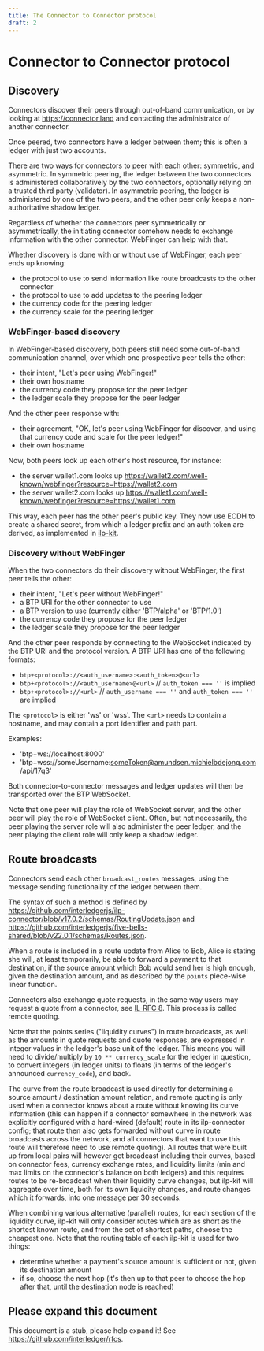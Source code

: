 ```yaml
---
title: The Connector to Connector protocol
draft: 2
---
```

# Connector to Connector protocol

## Discovery

Connectors discover their peers through out-of-band communication, or by looking at https://connector.land and contacting the administrator of another connector.

Once peered, two connectors have a ledger between them; this is often a ledger with just two accounts.

There are two ways for connectors to peer with each other: symmetric, and asymmetric. In symmetric peering, the ledger between the two connectors is administered
collaboratively by the two connectors, optionally relying on a trusted third party (validator). In asymmetric peering, the ledger is administered by one of the two
peers, and the other peer only keeps a non-authoritative shadow ledger.

Regardless of whether the connectors peer symmetrically or asymmetrically, the initiating connector somehow needs to exchange information with the other connector.
WebFinger can help with that.

Whether discovery is done with or without use of WebFinger, each peer ends up knowing:

* the protocol to use to send information like route broadcasts to the other connector
* the protocol to use to add updates to the peering ledger
* the currency code for the peering ledger
* the currency scale for the peering ledger

### WebFinger-based discovery
In WebFinger-based discovery, both peers still need some out-of-band communication channel, over which one
prospective peer tells the other:
* their intent, "Let's peer using WebFinger!"
* their own hostname
* the currency code they propose for the peer ledger
* the ledger scale they propose for the peer ledger

And the other peer response with:
* their agreement, "OK, let's peer using WebFinger for discover, and using that currency code and scale for the peer ledger!"
* their own hostname

Now, both peers look up each other's host resource, for instance:

* the server wallet1.com looks up https://wallet2.com/.well-known/webfinger?resource=https://wallet2.com
* the server wallet2.com looks up https://wallet1.com/.well-known/webfinger?resource=https://wallet1.com

This way, each peer has the other peer's public key. They now use ECDH to create a shared secret, from which a ledger prefix and an auth token are derived,
as implemented in [ilp-kit](https://github.com/interledgerjs/ilp-kit).

### Discovery without WebFinger
When the two connectors do their discovery without WebFinger, the first peer tells the other:
* their intent, "Let's peer without WebFinger!"
* a BTP URI for the other connector to use
* a BTP version to use (currently either 'BTP/alpha' or 'BTP/1.0')
* the currency code they propose for the peer ledger
* the ledger scale they propose for the peer ledger

And the other peer responds by connecting to the WebSocket indicated by the BTP URI and the protocol version. A BTP URI has one of the following formats:
* `btp+<protocol>://<auth_username>:<auth_token>@<url>`
* `btp+<protocol>://<auth_username>@<url>` // `auth_token === ''` is implied
* `btp+<protocol>://<url>` // `auth_username === ''` and `auth_token === ''` are implied

The `<protocol>` is either 'ws' or 'wss'. The `<url>` needs to contain a hostname, and may contain a port identifier and path part.

Examples:
* 'btp+ws://localhost:8000'
* 'btp+wss://someUsername:someToken@amundsen.michielbdejong.com/api/17q3'

Both connector-to-connector messages and ledger updates will then be transported over the BTP WebSocket.

Note that one peer will play the role of WebSocket server, and the other peer will play the role of WebSocket client. Often, but not necessarily, the peer
playing the server role will also administer the peer ledger, and the peer playing the client role will only keep a shadow ledger.

## Route broadcasts

Connectors send each other `broadcast_routes` messages, using the message sending functionality of the ledger between them.

The syntax of such a method is defined by https://github.com/interledgerjs/ilp-connector/blob/v17.0.2/schemas/RoutingUpdate.json and
 https://github.com/interledgerjs/five-bells-shared/blob/v22.0.1/schemas/Routes.json.

When a route is included in a route update from Alice to Bob, Alice is stating she will, at least temporarily, be able to forward a payment to that destination, if the
source amount which Bob would send her is high enough, given the destination amount, and as described by the `points` piece-wise linear function.

Connectors also exchange quote requests,
in the same way users may request a quote from a connector, see [IL-RFC 8](../0008-interledger-quoting-protocol/0008-interledger-quoting-protocol.md).
This process is called remote quoting.

Note that the points series ("liquidity curves") in route broadcasts, as well as the
amounts in quote requests and quote responses, are expressed in integer values in the ledger's base unit of the ledger. This means you will need to divide/multiply
by `10 ** currency_scale` for the ledger in question, to convert integers (in ledger units) to floats (in terms of the ledger's announced `currency_code`), and back.

The curve from the route broadcast is used directly for determining a source amount / destination amount relation, and remote quoting is only used when
a connector knows about a route without knowing its curve information (this can happen if a connector somewhere in the network was explicitly configured with a hard-wired
(default) route in its ilp-connector config; that route then also gets forwarded without curve in route broadcasts across the network, and all connectors that want to use this
route will therefore need to use remote quoting).
All routes that were built up from local pairs will however get broadcast including their curves, based on connector fees, currency exchange rates, and liquidity limits (min and
max limits on the connector's balance on both ledgers) and this requires routes to be re-broadcast when their liquidity curve changes, but ilp-kit will aggregate over time, both
for its own liquidity changes, and route changes which it forwards, into one message per 30 seconds.

When combining various alternative (parallel) routes, for each section of the liquidity curve, ilp-kit will only consider routes which are as short as the shortest known route,
and from the set of shortest paths, choose the cheapest one. Note that the routing table of each ilp-kit is used for two things:

* determine whether a payment's source amount is sufficient or not, given its destination amount
* if so, choose the next hop (it's then up to that peer to choose the hop after that, until the destination node is reached)

## Please expand this document

This document is a stub, please help expand it! See https://github.com/interledger/rfcs.
